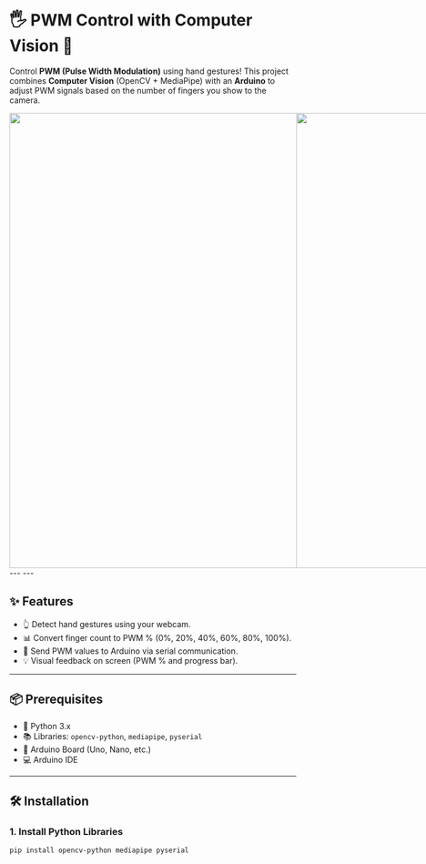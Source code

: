 # 🖐️ PWM Control with Computer Vision 🤖

Control **PWM (Pulse Width Modulation)** using hand gestures! This project combines **Computer Vision** (OpenCV + MediaPipe) with an **Arduino** to adjust PWM signals based on the number of fingers you show to the camera.

<div style="display: flex; align-items: center;">
  <img src="https://github.com/William-Souza-Santos/PWM-Control-With-Computer-Vision/raw/main/Animation.gif" width="520" height="800">
  <img src="https://github.com/William-Souza-Santos/PWM-Control-With-Computer-Vision/raw/main/Arduino.gif" width="300" height="800">
</div>
---
---

## ✨ Features
- 👆 Detect hand gestures using your webcam.
- 📊 Convert finger count to PWM % (0%, 20%, 40%, 60%, 80%, 100%).
- 🔌 Send PWM values to Arduino via serial communication.
- 💡 Visual feedback on screen (PWM % and progress bar).

---

## 📦 Prerequisites
- 🐍 Python 3.x
- 📚 Libraries: `opencv-python`, `mediapipe`, `pyserial`
- 🔌 Arduino Board (Uno, Nano, etc.)
- 💻 Arduino IDE

---

## 🛠️ Installation

### 1. Install Python Libraries
```bash
pip install opencv-python mediapipe pyserial
